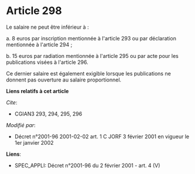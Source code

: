 # Article 298

Le salaire ne peut être inférieur à :

a. 8 euros par inscription mentionnée à l'article 293 ou par déclaration mentionnée à l'article 294 ;

b. 15 euros par radiation mentionnée à l'article 295 ou par acte pour les publications visées à l'article 296.

Ce dernier salaire est également exigible lorsque les publications ne donnent pas ouverture au salaire proportionnel.

**Liens relatifs à cet article**

_Cite_:

  - CGIAN3 293, 294, 295, 296

_Modifié par_:

  - Décret n°2001-96 2001-02-02 art. 1 C JORF 3 février 2001 en vigueur le 1er janvier 2002

**Liens**:

  - SPEC_APPLI: Décret n°2001-96 du 2 février 2001 - art. 4 (V)
